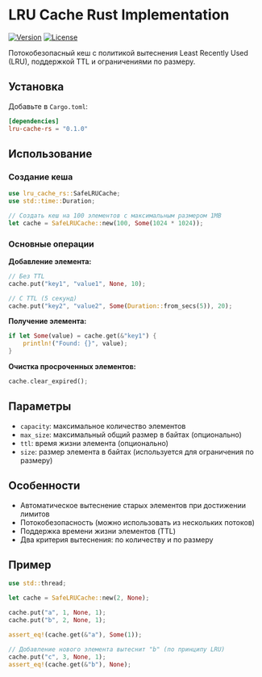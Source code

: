 # LRU Cache Rust Implementation
[![Version](https://img.shields.io/crates/v/lru-cache-rs)](https://crates.io/crates/lru-cache-rs)
[![License](https://img.shields.io/crates/l/lru-cache-rs)](License)


Потокобезопасный кеш с политикой вытеснения Least Recently Used (LRU), поддержкой TTL и ограничениями по размеру.

## Установка

Добавьте в `Cargo.toml`:

```toml
[dependencies]
lru-cache-rs = "0.1.0"
```

## Использование

### Создание кеша

```rust
use lru_cache_rs::SafeLRUCache;
use std::time::Duration;

// Создать кеш на 100 элементов с максимальным размером 1MB
let cache = SafeLRUCache::new(100, Some(1024 * 1024));
```

### Основные операции

**Добавление элемента:**
```rust
// Без TTL
cache.put("key1", "value1", None, 10);

// С TTL (5 секунд)
cache.put("key2", "value2", Some(Duration::from_secs(5)), 20);
```

**Получение элемента:**
```rust
if let Some(value) = cache.get(&"key1") {
    println!("Found: {}", value);
}
```

**Очистка просроченных элементов:**
```rust
cache.clear_expired();
```

## Параметры

- `capacity`: максимальное количество элементов
- `max_size`: максимальный общий размер в байтах (опционально)
- `ttl`: время жизни элемента (опционально)
- `size`: размер элемента в байтах (используется для ограничения по размеру)

## Особенности

- Автоматическое вытеснение старых элементов при достижении лимитов
- Потокобезопасность (можно использовать из нескольких потоков)
- Поддержка времени жизни элементов (TTL)
- Два критерия вытеснения: по количеству и по размеру

## Пример

```rust
use std::thread;

let cache = SafeLRUCache::new(2, None);

cache.put("a", 1, None, 1);
cache.put("b", 2, None, 1);

assert_eq!(cache.get(&"a"), Some(1));

// Добавление нового элемента вытеснит "b" (по принципу LRU)
cache.put("c", 3, None, 1);
assert_eq!(cache.get(&"b"), None);
```
